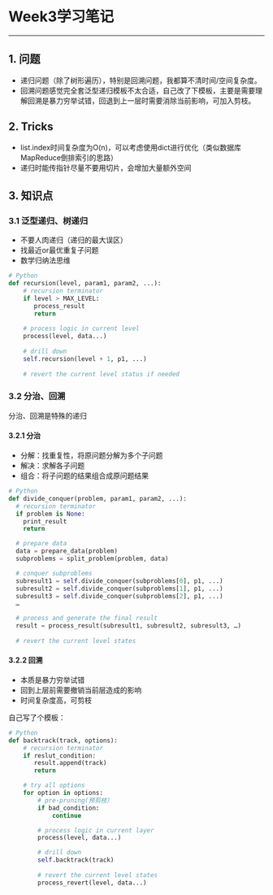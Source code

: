 ﻿# Week3学习笔记

---
## 1. 问题

- 递归问题（除了树形遍历），特别是回溯问题，我都算不清时间/空间复杂度。
- 回溯问题感觉完全套泛型递归模板不太合适，自己改了下模板，主要是需要理解回溯是暴力穷举试错，回退到上一层时需要消除当前影响，可加入剪枝。

## 2. Tricks
- list.index时间复杂度为O(n)，可以考虑使用dict进行优化（类似数据库MapReduce倒排索引的思路）
- 递归时能传指针尽量不要用切片，会增加大量额外空间

## 3. 知识点

### 3.1 泛型递归、树递归

 - 不要人肉递归（递归的最大误区）
 - 找最近or最优重复子问题 
 - 数学归纳法思维

```python
# Python
def recursion(level, param1, param2, ...): 
    # recursion terminator 
    if level > MAX_LEVEL: 
	   process_result 
	   return 
	
    # process logic in current level 
    process(level, data...) 
    
    # drill down 
    self.recursion(level + 1, p1, ...) 
    
    # revert the current level status if needed
```

### 3.2 分治、回溯

分治、回溯是特殊的递归

#### 3.2.1 分治

 - 分解：找重复性，将原问题分解为多个子问题
 - 解决：求解各子问题
 - 组合：将子问题的结果组合成原问题结果

```python
# Python
def divide_conquer(problem, param1, param2, ...): 
  # recursion terminator 
  if problem is None: 
	print_result 
	return 

  # prepare data 
  data = prepare_data(problem) 
  subproblems = split_problem(problem, data) 

  # conquer subproblems 
  subresult1 = self.divide_conquer(subproblems[0], p1, ...) 
  subresult2 = self.divide_conquer(subproblems[1], p1, ...) 
  subresult3 = self.divide_conquer(subproblems[2], p1, ...) 
  …

  # process and generate the final result 
  result = process_result(subresult1, subresult2, subresult3, …)
	
  # revert the current level states
```

#### 3.2.2 回溯

 - 本质是暴力穷举试错
 - 回到上层前需要撤销当前层造成的影响 
 - 时间复杂度高，可剪枝

自己写了个模板：
```python
# Python
def backtrack(track, options):
    # recursion terminator
    if reslut_condition: 
	   result.append(track)
	   return 

    # try all options
    for option in options:
        # pre-pruning(预剪枝）
        if bad_condition:
            continue

        # process logic in current layer
        process(level, data...)

        # drill down
        self.backtrack(track)
    
        # revert the current level states
        process_revert(level, data...)
```








